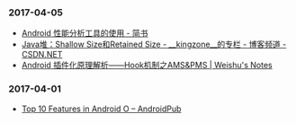### 2017-04-05<br>
+ [Android 性能分析工具的使用 - 简书](http://www.jianshu.com/p/cf8c1c43bbae)<br>
+ [Java堆：Shallow Size和Retained Size - __kingzone__的专栏 - 博客频道 - CSDN.NET](http://blog.csdn.net/kingzone_2008/article/details/9083327)<br>
+ [Android 插件化原理解析——Hook机制之AMS&PMS | Weishu's Notes](http://weishu.me/2016/03/07/understand-plugin-framework-ams-pms-hook/)<br>

### 2017-04-01<br>
+ [Top 10 Features in Android O – AndroidPub](https://android.jlelse.eu/top-10-features-of-android-o-45f3b866b972)<br>

